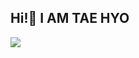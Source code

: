 ## Hi!👋 I AM TAE HYO

<img src="https://capsule-render.vercel.app/api?type=waving&color=auto&height=300&section=header&text=PADO8&fontSize=90" />

